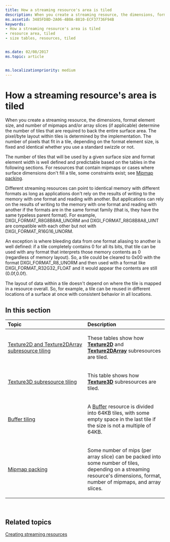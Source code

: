 ```yaml
---
title: How a streaming resource's area is tiled
description: When you create a streaming resource, the dimensions, format element size, and number of mipmaps and/or array slices (if applicable) determine the number of tiles that are required to back the entire surface area.
ms.assetid: 3485FD8D-2A06-4B0A-8810-ECF37736F94B
keywords:
- How a streaming resource's area is tiled
- resource area, tiled
- size tables, resources, tiled


ms.date: 02/08/2017
ms.topic: article


ms.localizationpriority: medium
---
```


# How a streaming resource's area is tiled


When you create a streaming resource, the dimensions, format element size, and number of mipmaps and/or array slices (if applicable) determine the number of tiles that are required to back the entire surface area. The pixel/byte layout within tiles is determined by the implementation. The number of pixels that fit in a tile, depending on the format element size, is fixed and identical whether you use a standard swizzle or not.

The number of tiles that will be used by a given surface size and format element width is well defined and predictable based on the tables in the following sections. For resources that contain mipmaps or cases where surface dimensions don't fill a tile, some constraints exist; see [Mipmap packing](mipmap-packing.md).

Different streaming resources can point to identical memory with different formats as long as applications don't rely on the results of writing to the memory with one format and reading with another. But applications can rely on the results of writing to the memory with one format and reading with another if the formats are in the same format family (that is, they have the same typeless parent format). For example, DXGI\_FORMAT\_R8G8B8A8\_UNORM and DXGI\_FORMAT\_R8G8B8A8\_UINT are compatible with each other but not with DXGI\_FORMAT\_R16G16\_UNORM.

An exception is where bleeding data from one format aliasing to another is well defined: if a tile completely contains 0 for all its bits, that tile can be used with any format that interprets those memory contents as 0 (regardless of memory layout). So, a tile could be cleared to 0x00 with the format DXGI\_FORMAT\_R8\_UNORM and then used with a format like DXGI\_FORMAT\_R32G32\_FLOAT and it would appear the contents are still (0.0f,0.0f).

The layout of data within a tile doesn't depend on where the tile is mapped in a resource overall. So, for example, a tile can be reused in different locations of a surface at once with consistent behavior in all locations.

## <span id="in-this-section"></span>In this section


<table>
<colgroup>
<col width="50%" />
<col width="50%" />
</colgroup>
<thead>
<tr class="header">
<th align="left">Topic</th>
<th align="left">Description</th>
</tr>
</thead>
<tbody>
<tr class="odd">
<td align="left"><p><a href="texture2d-and-texture2darray-subresource-tiling.md">Texture2D and Texture2DArray subresource tiling</a></p></td>
<td align="left"><p>These tables show how <a href="https://msdn.microsoft.com/library/windows/desktop/ff471525"><strong>Texture2D</strong></a> and <a href="https://msdn.microsoft.com/library/windows/desktop/ff471526"><strong>Texture2DArray</strong></a> subresources are tiled.</p></td>
</tr>
<tr class="even">
<td align="left"><p><a href="texture3d-subresource-tiling.md">Texture3D subresource tiling</a></p></td>
<td align="left"><p>This table shows how <a href="https://msdn.microsoft.com/library/windows/desktop/ff471562"><strong>Texture3D</strong></a> subresources are tiled.</p></td>
</tr>
<tr class="odd">
<td align="left"><p><a href="buffer-tiling.md">Buffer tiling</a></p></td>
<td align="left"><p>A <a href="introduction-to-buffers.md">Buffer</a> resource is divided into 64KB tiles, with some empty space in the last tile if the size is not a multiple of 64KB.</p></td>
</tr>
<tr class="even">
<td align="left"><p><a href="mipmap-packing.md">Mipmap packing</a></p></td>
<td align="left"><p>Some number of mips (per array slice) can be packed into some number of tiles, depending on a streaming resource's dimensions, format, number of mipmaps, and array slices.</p></td>
</tr>
</tbody>
</table>

 

## <span id="related-topics"></span>Related topics


[Creating streaming resources](creating-streaming-resources.md)

 

 




